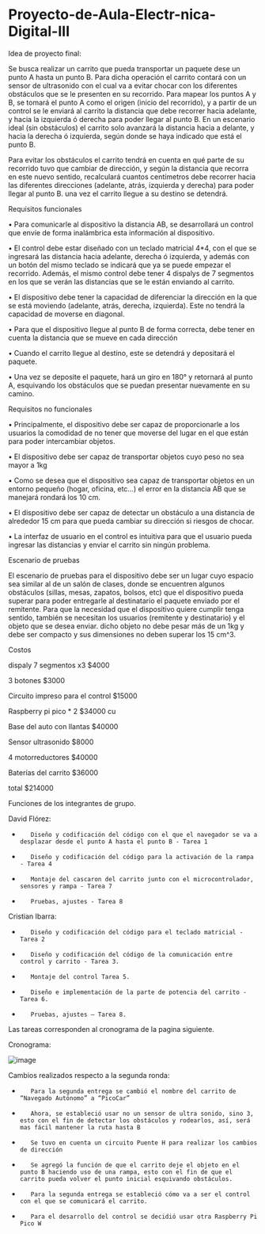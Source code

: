 # Proyecto-de-Aula-Electr-nica-Digital-III

Idea de proyecto final:

Se busca realizar un carrito que pueda transportar un paquete dese un punto A hasta un punto B. Para dicha operación el carrito contará con un sensor de ultrasonido con el cual va a evitar chocar con los diferentes obstáculos que se le presenten en su recorrido. Para mapear los puntos A y B, se tomará el punto A como el origen (inicio del recorrido), y a partir de un control se le enviará al carrito la distancia que debe recorrer hacia adelante, y hacia la izquierda ó derecha para poder llegar al punto B. En un escenario ideal (sin obstáculos) el carrito solo avanzará la distancia hacia a delante, y hacia la derecha ó izquierda, según donde se haya indicado que está el punto B. 

Para evitar los obstáculos el carrito tendrá en cuenta en qué parte de su recorrido tuvo que cambiar de dirección, y según la distancia que recorra en este nuevo sentido, recalculará cuantos centímetros debe recorrer hacia las diferentes direcciones (adelante, atrás, izquierda y derecha) para poder llegar al punto B. una vez el carrito llegue a su destino se detendrá.


Requisitos funcionales

•	Para comunicarle al dispositivo la distancia AB, se desarrollará un control que envíe de forma inalámbrica esta información al dispositivo.

•	El control debe estar diseñado con un teclado matricial 4*4, con el que se ingresará las distancia hacia adelante, derecha ó izquierda, y además con un botón del mismo teclado se indicará que ya se puede empezar el recorrido. Además, el mismo control debe tener 4 dispalys de 7 segmentos en los que se verán las distancias que se le están enviando al carrito.

•	El dispositivo debe tener la capacidad de diferenciar la dirección en la que se está moviendo (adelante, atrás, derecha, izquierda). Este no tendrá la capacidad de moverse en diagonal.

•	Para que el dispositivo llegue al punto B de forma correcta, debe tener en cuenta la distancia que se mueve en cada dirección

•	Cuando el carrito llegue al destino, este se detendrá y depositará el paquete. 

•	Una vez se deposite el paquete, hará un giro en 180° y retornará al punto A, esquivando los obstáculos que se puedan presentar nuevamente en su camino.

Requisitos no funcionales

•	Principalmente, el dispositivo debe ser capaz de proporcionarle a los usuarios la comodidad de no tener que moverse del lugar en el que están para poder intercambiar objetos.

•	El dispositivo debe ser capaz de transportar objetos cuyo peso no sea mayor a 1kg

•	Como se desea que el dispositivo sea capaz de transportar objetos en un entorno pequeño (hogar, oficina, etc…) el error en la distancia AB que se manejará rondará los 10 cm.

•	El dispositivo debe ser capaz de detectar un obstáculo a una distancia de alrededor 15 cm para que pueda cambiar su dirección si riesgos de chocar.

•	La interfaz de usuario en el control es intuitiva para que el usuario pueda ingresar las distancias y enviar el carrito sin ningún problema.

Escenario de pruebas

El escenario de pruebas para el dispositivo debe ser un lugar cuyo espacio sea similar al de un salón de clases, donde se encuentren algunos obstáculos (sillas, mesas, zapatos, bolsos, etc) que el dispositivo pueda superar para poder entregarle al destinatario el paquete enviado por el remitente. Para que la necesidad que el dispositivo quiere cumplir tenga sentido, también se necesitan los usuarios (remitente y destinatario) y el objeto que se desea enviar. dicho objeto no debe pesar más de un 1kg y debe ser compacto y sus dimensiones no deben superar los 15 cm^3.

Costos

dispaly 7 segmentos x3 $4000

3 botones $3000

Circuito impreso para el control $15000

Raspberry pi pico * 2 $34000 cu

Base del auto con llantas $40000

Sensor ultrasonido $8000

4 motorreductores $40000

Baterías del carrito $36000

total $214000


Funciones de los integrantes de grupo.

David Flórez:

-        Diseño y codificación del código con el que el navegador se va a desplazar desde el punto A hasta el punto B - Tarea 1

-        Diseño y codificación del código para la activación de la rampa - Tarea 4

-        Montaje del cascaron del carrito junto con el microcontrolador, sensores y rampa - Tarea 7

-        Pruebas, ajustes - Tarea 8

Cristian Ibarra:

-        Diseño y codificación del código para el teclado matricial - Tarea 2

-        Diseño y codificación del código de la comunicación entre control y carrito - Tarea 3.

-        Montaje del control Tarea 5.

-        Diseño e implementación de la parte de potencia del carrito - Tarea 6.

-        Pruebas, ajustes – Tarea 8.

Las tareas corresponden al cronograma de la pagina siguiente.


Cronograma:

![image](https://github.com/user-attachments/assets/2b72a8bc-7214-4870-9cdb-84e061232fe1)


Cambios realizados respecto a la segunda ronda:

-        Para la segunda entrega se cambió el nombre del carrito de “Navegado Autónomo” a “PicoCar”

-        Ahora, se estableció usar no un sensor de ultra sonido, sino 3, esto con el fin de detectar los obstáculos y rodearlos, así, será mas fácil mantener la ruta hasta B

-        Se tuvo en cuenta un circuito Puente H para realizar los cambios de dirección

-        Se agregó la función de que el carrito deje el objeto en el punto B haciendo uso de una rampa, esto con el fin de que el carrito pueda volver el punto inicial esquivando obstáculos.

-        Para la segunda entrega se estableció cómo va a ser el control con el que se comunicará el carrito.

-        Para el desarrollo del control se decidió usar otra Raspberry Pi Pico W










